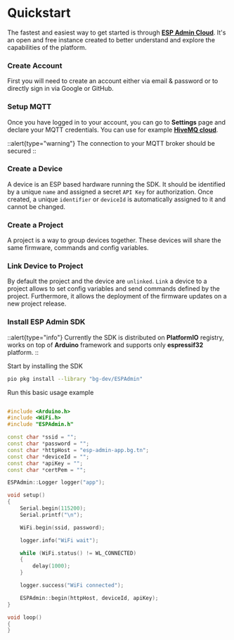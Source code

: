 # Quickstart

The fastest and easiest way to get started is through [**ESP Admin Cloud**](https://esp-admin-app.bg.tn). It's an open and free instance created to better understand and explore the capabilities of the platform.

### Create Account

First you will need to create an account either via email & password or to directly sign in via Google or GitHub.

### Setup MQTT

Once you have logged in to your account, you can go to **Settings** page and declare your MQTT credentials. You can use for example [**HiveMQ cloud**](https://www.hivemq.com).

::alert{type="warning"}
The connection to your MQTT broker should be secured
::

### Create a Device

A device is an ESP based hardware running the SDK. It should be identified by a unique `name` and assigned a secret `API Key` for authorization. Once created, a unique `identifier` or `deviceId` is automatically assigned to it and cannot be changed.

### Create a Project

A project is a way to group devices together. These devices will share the same firmware, commands and config variables.

### Link Device to Project

By default the project and the device are `unlinked`. `Link` a device to a project allows to set config variables and send commands defined by the project. Furthermore, it allows the deployment of the firmware updates on a new project release.

### Install ESP Admin SDK

::alert{type="info"}
Currently the SDK is distributed on **PlatformIO** registry, works on top of **Arduino** framework and supports only **espressif32** platform.
::

Start by installing the SDK

```bash
pio pkg install --library "bg-dev/ESPAdmin"
```

Run this basic usage example

```cpp

#include <Arduino.h>
#include <WiFi.h>
#include "ESPAdmin.h"

const char *ssid = "";
const char *password = "";
const char *httpHost = "esp-admin-app.bg.tn";
const char *deviceId = "";
const char *apiKey = "";
const char *certPem = "";

ESPAdmin::Logger logger("app");

void setup()
{
    Serial.begin(115200);
    Serial.printf("\n");

    WiFi.begin(ssid, password);

    logger.info("WiFi wait");

    while (WiFi.status() != WL_CONNECTED)
    {
        delay(1000);
    }

    logger.success("WiFi connected");

    ESPAdmin::begin(httpHost, deviceId, apiKey);
}

void loop()
{
}
```
